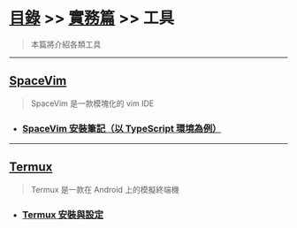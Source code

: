 # [目錄](../../) >> [實務篇](../) >> 工具
> 本篇將介紹各類工具

---

## [SpaceVim](./spacevim/)
> SpaceVim 是一款模塊化的 vim IDE

* ### [SpaceVim 安裝筆記（以 TypeScript 環境為例）](./spacevim/spacevim安裝筆記(以typescript環境為例)/)
---

## [Termux](./termux/)
> Termux 是一款在 Android 上的模擬終端機

* ### [Termux 安裝與設定](./termux/termux安裝與設定/)